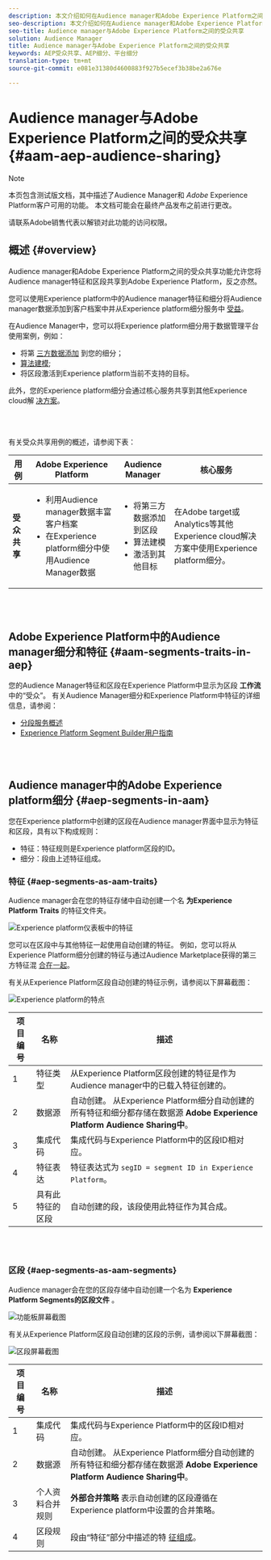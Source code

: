 ```yaml
---
description: 本文介绍如何在Audience manager和Adobe Experience Platform之间共享受众。
seo-description: 本文介绍如何在Audience manager和Adobe Experience Platform之间共享受众。
seo-title: Audience manager与Adobe Experience Platform之间的受众共享
solution: Audience Manager
title: Audience manager与Adobe Experience Platform之间的受众共享
keywords: AEP受众共享、AEP细分、平台细分
translation-type: tm+mt
source-git-commit: e081e31380d4600883f927b5ecef3b38be2a676e

---
```



# Audience manager与Adobe Experience Platform之间的受众共享 {#aam-aep-audience-sharing}

>[!NOTE]
>
>本页包含测试版文档，其中描述了Audience Manager和 *Adobe* Experience Platform客户可用的功能。 本文档可能会在最终产品发布之前进行更改。
>
> 请联系Adobe销售代表以解锁对此功能的访问权限。

## 概述 {#overview}

Audience manager和Adobe Experience Platform之间的受众共享功能允许您将Audience manager特征和区段共享到Adobe Experience Platform，反之亦然。

您可以使用Experience platform中的Audience manager特征和细分将Audience manager数据添加到客户档案中并从Experience platform细分服务中 [受益](https://www.adobe.io/apis/experienceplatform/home/profile-identity-segmentation/profile-identity-segmentation-services.html#!end-user/markdown/segmentation_overview/segmentation.md)。

在Audience Manager中，您可以将Experience platform细分用于数据管理平台使用案例，例如：
* 将第 [三方数据添加](/help/using/overview/data-types-collected.md#third-party-data) 到您的细分；
* [算法建模](/help/using/features/algorithmic-models/understanding-models.md);
* 将区段激活到Experience platform当前不支持的目标。

此外，您的Experience platform细分会通过核心服务共享到其他Experience cloud解 [决方案](https://docs.adobe.com/content/help/en/core-services/interface/experience-cloud.html)。

<br> 

有关受众共享用例的概述，请参阅下表：

| **用例** | **Adobe Experience Platform** | **Audience Manager** | **核心服务** |
---------|----------|---------|---------
| **受众共享** | <ul><li>利用Audience manager数据丰富客户档案</li><li>在Experience platform细分中使用Audience Manager数据</li></ul> | <ul><li>将第三方数据添加到区段</li><li>算法建模</li><li>激活到其他目标</li></ul> | 在Adobe target或Analytics等其他Experience cloud解决方案中使用Experience platform细分。 |

<br> 

## Adobe Experience Platform中的Audience manager细分和特征 {#aam-segments-traits-in-aep}

您的Audience Manager特征和区段在Experience Platform中显示为区段 **工作流** 中的“受众”。 有关Audience Manager细分和Experience Platform中特征的详细信息，请参阅：

* [分段服务概述](https://www.adobe.io/apis/experienceplatform/home/profile-identity-segmentation/profile-identity-segmentation-services.html#!end-user/markdown/segmentation_overview/segmentation.md)
* [Experience Platform Segment Builder用户指南](https://www.adobe.io/apis/experienceplatform/home/profile-identity-segmentation/profile-identity-segmentation-services.html#!end-user/markdown/segmentation_overview/segment-builder-guide.md)

<br> 

## Audience manager中的Adobe Experience platform细分 {#aep-segments-in-aam}

您在Experience platform中创建的区段在Audience manager界面中显示为特征和区段，具有以下构成规则：
* 特征：特征规则是Experience platform区段的ID。
* 细分：段由上述特征组成。

### 特征 {#aep-segments-as-aam-traits}

Audience manager会在您的特征存储中自动创建一个名 **为Experience Platform Traits** 的特征文件夹。

![Experience platform仪表板中的特征](/help/using/integration/integration-aep/assets/aep-traits-dashboard.png)

您可以在区段中与其他特征一起使用自动创建的特征。 例如，您可以将从Experience Platform细分创建的特征与通过Audience Marketplace获得的第三方特征混 [合在一起](/help/using/features/audience-marketplace/audience-marketplace.md)。

有关从Experience Platform区段自动创建的特征示例，请参阅以下屏幕截图：

![Experience platform的特点](/help/using/integration/integration-aep/assets/aep-trait.png)


| 项目编号 | 名称 | 描述 |
---------|----------|---------
| 1 | 特征类型 | 从Experience Platform区段创建的特征是作为Audience manager中的已载入特征创建的。 |
| 2 | 数据源 | 自动创建。 从Experience Platform细分自动创建的所有特征和细分都存储在数据源 **Adobe Experience Platform Audience Sharing中**。 |
| 3 | 集成代码 | 集成代码与Experience Platform中的区段ID相对应。 |
| 4 | 特征表达 | 特征表达式为 `segID = segment ID in Experience Platform`。 |
| 5 | 具有此特征的区段 | 自动创建的段，该段使用此特征作为其合成。 |

<br> 

### 区段 {#aep-segments-as-aam-segments}

Audience manager会在您的区段存储中自动创建一个名为 **Experience Platform Segments的区段文件** 。

![功能板屏幕截图](/help/using/integration/integration-aep/assets/aep-segments-dashboard.png)

有关从Experience Platform区段自动创建的区段的示例，请参阅以下屏幕截图：

![区段屏幕截图](/help/using/integration/integration-aep/assets/aep-segment.png)

| 项目编号 | 名称 | 描述 |
---------|----------|---------
| 1 | 集成代码 | 集成代码与Experience Platform中的区段ID相对应。 |
| 2 | 数据源 | 自动创建。 从Experience Platform细分自动创建的所有特征和细分都存储在数据源 **Adobe Experience Platform Audience Sharing中**。 |
| 3 | 个人资料合并规则 | **外部合并策略** 表示自动创建的区段遵循在Experience platform中设置的合并策略。 |
| 4 | 区段规则 | 段由“特征”部分中描述的特 [征组成](#aep-segments-as-aam-traits)。 |